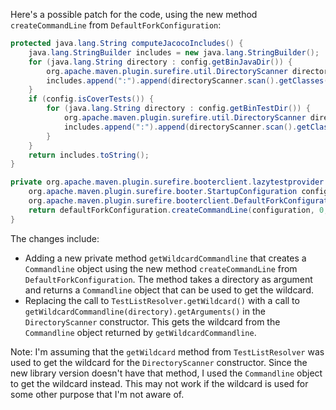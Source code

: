 Here's a possible patch for the code, using the new method `createCommandLine` from `DefaultForkConfiguration`:

```java
protected java.lang.String computeJacocoIncludes() {
    java.lang.StringBuilder includes = new java.lang.StringBuilder();
    for (java.lang.String directory : config.getBinJavaDir()) {
        org.apache.maven.plugin.surefire.util.DirectoryScanner directoryScanner = new org.apache.maven.plugin.surefire.util.DirectoryScanner(new java.io.File(directory), getWildcardCommandline(directory).getArguments());
        includes.append(":").append(directoryScanner.scan().getClasses().stream().reduce(( x, y) -> (x + ":") + y).orElse(""));
    }
    if (config.isCoverTests()) {
        for (java.lang.String directory : config.getBinTestDir()) {
            org.apache.maven.plugin.surefire.util.DirectoryScanner directoryScanner = new org.apache.maven.plugin.surefire.util.DirectoryScanner(new java.io.File(directory), getWildcardCommandline(directory).getArguments());
            includes.append(":").append(directoryScanner.scan().getClasses().stream().reduce(( x, y) -> (x + ":") + y).orElse(""));
        }
    }
    return includes.toString();
}

private org.apache.maven.plugin.surefire.booterclient.lazytestprovider.Commandline getWildcardCommandline(String directory) {
    org.apache.maven.plugin.surefire.booter.StartupConfiguration configuration = new org.apache.maven.plugin.surefire.booter.StartupConfiguration();
    org.apache.maven.plugin.surefire.booterclient.DefaultForkConfiguration defaultForkConfiguration = new org.apache.maven.plugin.surefire.booterclient.DefaultForkConfiguration();
    return defaultForkConfiguration.createCommandLine(configuration, 0, new java.io.File(directory));
}
```

The changes include:

* Adding a new private method `getWildcardCommandline` that creates a `Commandline` object using the new method `createCommandLine` from `DefaultForkConfiguration`. The method takes a directory as argument and returns a `Commandline` object that can be used to get the wildcard.
* Replacing the call to `TestListResolver.getWildcard()` with a call to `getWildcardCommandline(directory).getArguments()` in the `DirectoryScanner` constructor. This gets the wildcard from the `Commandline` object returned by `getWildcardCommandline`.

Note: I'm assuming that the `getWildcard` method from `TestListResolver` was used to get the wildcard for the `DirectoryScanner` constructor. Since the new library version doesn't have that method, I used the `Commandline` object to get the wildcard instead. This may not work if the wildcard is used for some other purpose that I'm not aware of.